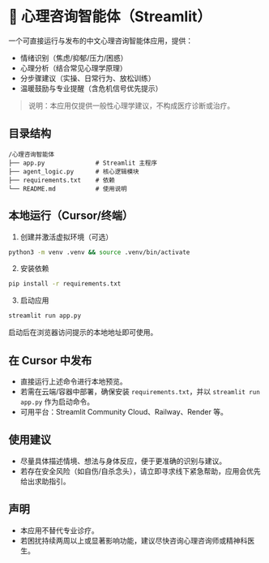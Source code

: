 # 🫶 心理咨询智能体（Streamlit）

一个可直接运行与发布的中文心理咨询智能体应用，提供：
- 情绪识别（焦虑/抑郁/压力/困惑）
- 心理分析（结合常见心理学原理）
- 分步骤建议（实操、日常行为、放松训练）
- 温暖鼓励与专业提醒（含危机信号优先提示）

> 说明：本应用仅提供一般性心理学建议，不构成医疗诊断或治疗。

## 目录结构

```
/心理咨询智能体
├── app.py              # Streamlit 主程序
├── agent_logic.py      # 核心逻辑模块
├── requirements.txt    # 依赖
└── README.md           # 使用说明
```

## 本地运行（Cursor/终端）

1. 创建并激活虚拟环境（可选）
```bash
python3 -m venv .venv && source .venv/bin/activate
```

2. 安装依赖
```bash
pip install -r requirements.txt
```

3. 启动应用
```bash
streamlit run app.py
```

启动后在浏览器访问提示的本地地址即可使用。

## 在 Cursor 中发布

- 直接运行上述命令进行本地预览。
- 若需在云端/容器中部署，确保安装 `requirements.txt`，并以 `streamlit run app.py` 作为启动命令。
- 可用平台：Streamlit Community Cloud、Railway、Render 等。

## 使用建议

- 尽量具体描述情境、想法与身体反应，便于更准确的识别与建议。
- 若存在安全风险（如自伤/自杀念头），请立即寻求线下紧急帮助，应用会优先给出求助指引。

## 声明

- 本应用不替代专业诊疗。
- 若困扰持续两周以上或显著影响功能，建议尽快咨询心理咨询师或精神科医生。
